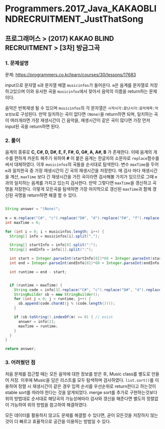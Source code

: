 # Programmers.2017_Java_KAKAOBLINDRECRUITMENT_JustThatSong

## 프로그래머스 > (2017) KAKAO BLIND RECRUITMENT > [3차] 방금그곡

### 1. 문제설명

문제: https://programmers.co.kr/learn/courses/30/lessons/17683

input으로 문자열 `m`과 문자열 배열 `musicinfos`가 들어온다. `m`은 음계를 문자열로 저장하고있으며 이와 유사한 곡을 `musicinfos`에서 찾아서 음악의 이름을 return하는 문제이다.

음악은 반복재생 될 수 있으며 `musicinfos`의 각 문자열은 `시작시각:끝난시각:음악제목:악보정보`로 구성된다. 만약 일치하는 곡이 없다면 `(None)`을 return하면 되며, 일치하는 곡이 여러개라면 가장 재생시간이 긴 음악을, 재생시간이 같은 곡이 많다면 가장 먼저 input된 곡을 return하면 된다.

### 2. 풀이

음계의 종류로 **C, C#, D, D#, E, F, F#, G, G#, A, A#, B** 가 존재한다. 이때 음계의 개수를 편하게 카운트 해주기 위하여 **#** 이 붙은 음계는 한글자의 소문자로 `replace`함수를 써서 대체하였다. 이후 `musicinfos`의 곡들을 순서대로 탐색한다. 변수 `maxTime`을 두어 `m`과 일치한곡 중 가장 재생시간이 긴 곡의 재생시간을 저장한다. 매 검사 마다 재생시간을 계산, `maxTime` 보다 긴 재생시간을 가진 곡이라면 검사해볼 가치가 있으므로 그때 `m`과의 일치하는 음계를 가지고 있는지 검사한다. 만약 그렇다면 `maxTime`을 갱신하고 곡명을 저장한다. 이렇게 모든곡을 탐색하면 가장 마지막으로 갱신된 `maxTime`과 함께 갱신된 곡명을 return하면 해결 할 수 있다.

```java

String answer = "(None)";
		
m = m.replace("C#", "c").replace("D#", "d").replace("F#", "f").replace("G#", "g").replace("A#", "a");
int maxTime = 0;

for (int i = 0; i < musicinfos.length; i++) {
  String[] info = musicinfos[i].split(",");

  String[] startInfo = info[0].split(":");
  String[] endInfo = info[1].split(":");

  int start = Integer.parseInt(startInfo[0])*60 + Integer.parseInt(startInfo[1]);
  int end = Integer.parseInt(endInfo[0])*60 + Integer.parseInt(endInfo[1]);

  int runtime = end - start;


  if (runtime > maxTime) {
    String code = info[3].replace("C#", "c").replace("D#", "d").replace("F#", "f").replace("G#", "g").replace("A#", "a");
    StringBuilder sb = new StringBuilder();
    for (int j = 0; j < runtime; j++) {
      sb.append(code.charAt(j % (code.length())));
    }

    if (sb.toString().indexOf(m) >= 0) { // exist
      answer = info[2];
      maxTime = runtime;
    }
  }
}

return answer;
```

### 3. 어려웠던 점

처음 문제를 접근할 때는 모든 음악에 대한 정보를 받은 후, Music class를 별도로 만들어 저장. 이후에 Music을 담은 리스트를 모두 탐색하며 검사하였다. `list.sort()`를 이용하여 정렬 시 재생시간이 같은 경우 입력 순서를 우선순위로 return한다고 하는것이 stable sort를 따라야 한다는 것을 알게되었다. merge sort를 추가로 구현하는것보다 위의 방법대로 순서대로 해당곡의 가능성에따라 검사와 갱신을 해준다면 별도의 정렬없이 가능하여 위의 방법을 참고하여 해결하였다.

모든 데이터를 활용하지 않고도 문제를 해결할 수 있다면, 굳이 모든것을 저장하지 않는것이 더 빠르고 효율적으로 공간을 이용하는 방법일 수 있다.
